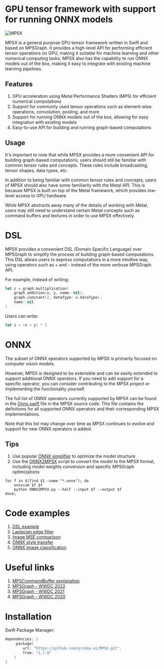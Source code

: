 # GPU tensor framework with support for running ONNX models

![MPSX](logo.svg)

MPSX is a general purpose GPU tensor framework written in Swift and based on MPSGraph. It provides a high-level API for performing efficient tensor operations on GPU, making it suitable for machine learning and other numerical computing tasks. MPSX also has the capability to run ONNX models out of the box, making it easy to integrate with existing machine learning pipelines.

## Features

1) GPU acceleration using Metal Performance Shaders (MPS) for efficient numerical computations
2) Support for commonly used tensor operations such as element-wise operations, convolution, pooling, and more
3) Support for running ONNX models out of the box, allowing for easy integration with existing models
4) Easy-to-use API for building and running graph-based computations

## Usage

It's important to note that while MPSX provides a more convenient API for building graph-based computations, users should still be familiar with common tensor rules and concepts. These rules include broadcasting, tensor shapes, data types, etc.

In addition to being familiar with common tensor rules and concepts, users of MPSX should also have some familiarity with the Metal API. This is because MPSX is built on top of the Metal framework, which provides low-level access to GPU hardware.

While MPSX abstracts away many of the details of working with Metal, users may still need to understand certain Metal concepts such as command buffers and textures in order to use MPSX effectively.

# DSL

MPSX provides a convenient DSL (Domain Specific Language) over MPSGraph to simplify the process of building graph-based computations. This DSL allows users to express computations in a more intuitive way, using operators such as + and - instead of the more verbose MPSGraph API.

For example, instead of writing:

``` swift
let z = graph.multiplication(
    graph.addition(x, y, name: nil),
    graph.constant(2, dataType: x.dataType),
    name: nil
)
```

Users can write:

``` swift
let z = (x + y) * 2
```

# ONNX

The subset of ONNX operators supported by MPSX is primarily focused on computer vision models.

However, MPSX is designed to be extensible and can be easily extended to support additional ONNX operators. If you need to add support for a specific operator, you can consider contributing to the MPSX project or implementing the functionality yourself.

The full list of ONNX operators currently supported by MPSX can be found in the [Onnx.swift](/Sources/MPSX/ONNX/Nodes/Onnx.swift) file in the MPSX source code. This file contains the definitions for all supported ONNX operators and their corresponding MPSX implementations.

Note that this list may change over time as MPSX continues to evolve and support for new ONNX operators is added.

## Tips

1) Use popular [ONNX simplifier](https://github.com/daquexian/onnx-simplifier) to optimize the model structure
2) Use the [ONNX2MPSX](/ONNX2MPSX.py) script to convert the model to the MPSX format, including model weights conversion and specific MPSGraph optimizations

``` console
for f in $(find $1 -name "*.onnx"); do
    onnxsim $f $f
    python ONNX2MPSX.py --half --input $f --output $f
done;
```

# Code examples

1) [DSL example](/Sources/MPSXTests/FoundationTests.swift#L46)
2) [Laplacian edge filter](/Sources/MPSXTests/FoundationTests.swift#L87)
3) [Image MSE comparison](/Sources/MPSXTests/TestUtilities.swift#L159)
4) [ONNX style transfer](/Sources/MPSXTests/OnnxTests.swift#L58)
5) [ONNX image classification](/Sources/MPSXTests/OnnxTests.swift#L10)

# Useful links

1) [MPSCommandBuffer explanation](https://developer.apple.com/videos/play/wwdc2019/614/?time=1284)
2) [MPSGraph - WWDC 2022](https://developer.apple.com/videos/play/wwdc2022/10063)
3) [MPSGraph - WWDC 2021](https://developer.apple.com/videos/play/wwdc2021/10152)
4) [MPSGraph - WWDC 2020](https://developer.apple.com/videos/play/wwdc2020/10677)

# Installation

Swift Package Manager:

``` swift
dependencies: [
    .package(
        url: "https://github.com/prisma-ai/MPSX.git",
        from: "1.7.0"
    )
]
```
